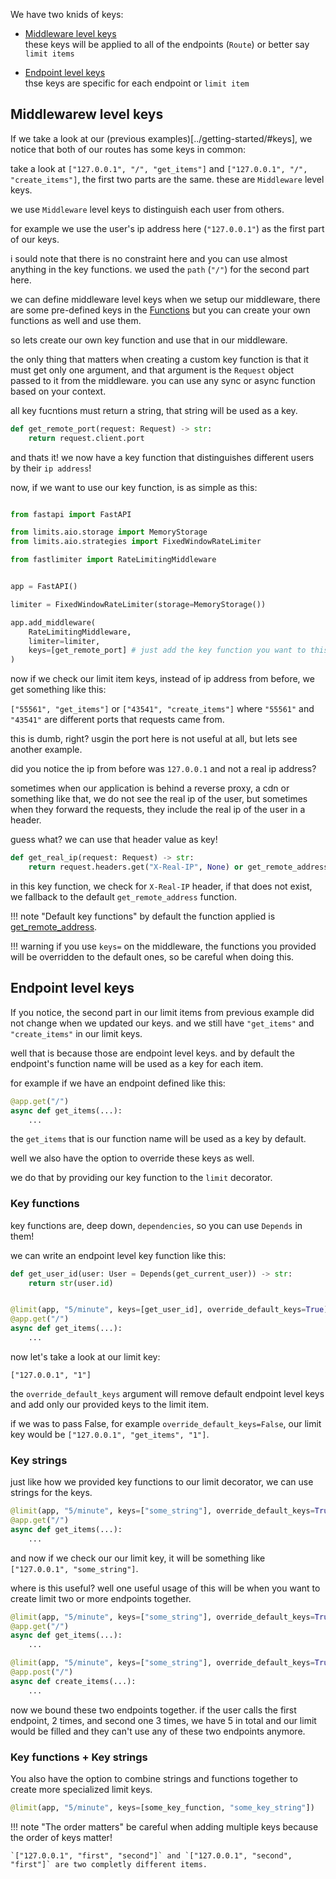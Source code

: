 We have two knids of keys: 

- [Middleware level keys](#middlewarew-level-keys)   
    these keys will be applied to all of the endpoints (`Route`) or better say `limit items`


- [Endpoint level keys](#endpoint-level-keys)   
    thse keys are specific for each endpoint or `limit item`



## Middlewarew level keys


If we take a look at our (previous examples)[../getting-started/#keys], we notice that both of our routes has some keys in common:


take a look at `["127.0.0.1", "/", "get_items"]` and `["127.0.0.1", "/", "create_items"]`, the first two parts are the same. these are `Middleware` level keys.

we use `Middleware` level keys to distinguish each user from others.

for example we use the user's ip address here (`"127.0.0.1"`) as the first part of our keys. 

i sould note that there is no constraint here and you can use almost anything in the key functions. we used the `path` (`"/"`) for the second part here.


we can define middleware level keys when we setup our middleware, there are some pre-defined keys in the [Functions](../api-refrence/functions.md) but you can create your own functions as well and use them.


so lets create our own key function and use that in our middleware.

the only thing that matters when creating a custom key function is that it must get only one argument, and that argument is the `Request` object passed to it from the middleware. you can use any sync or async function based on your context.


all key fucntions must return a string, that string will be used as a key.


```py
def get_remote_port(request: Request) -> str:
    return request.client.port
```

and thats it! we now have a key function that distinguishes different users by their `ip address`!


now, if we want to use our key function, is as simple as this:

```py

from fastapi import FastAPI

from limits.aio.storage import MemoryStorage
from limits.aio.strategies import FixedWindowRateLimiter

from fastlimiter import RateLimitingMiddleware


app = FastAPI()

limiter = FixedWindowRateLimiter(storage=MemoryStorage())

app.add_middleware(
    RateLimitingMiddleware,
    limiter=limiter,
    keys=[get_remote_port] # just add the key function you want to this list, be careful not to add paranthesis at the end of function names
)
```

now if we check our limit item keys, instead of ip address from before, we get something like this:


`["55561", "get_items"]` or `["43541", "create_items"]` where `"55561"` and `"43541"` are different ports that requests came from.


this is dumb, right? usgin the port here is not useful at all, but lets see another example.

did you notice the ip from before was `127.0.0.1` and not a real ip address?

sometimes when our application is behind a reverse proxy, a cdn or something like that, we do not see the real ip of the user, 
     but sometimes when they forward the requests, they include the real ip of the user in a header.

guess what? we can use that header value as key!


```py
def get_real_ip(request: Request) -> str:
    return request.headers.get("X-Real-IP", None) or get_remote_address(request)
```

in this key function, we check for `X-Real-IP` header, if that does not exist, we fallback to the default `get_remote_address` function.



!!! note "Default key functions"
    by default the function applied is [get_remote_address](../api-refrence/functions.md/#fastlimiter.functions.get_remote_address).


!!! warning
    if you use `keys=` on the middleware, the functions you provided will be overridden to the default ones, so be careful when doing this.


## Endpoint level keys

If you notice, the second part in our limit items from previous example did not change when we updated our keys. and we still have `"get_items"` and `"create_items"` in our limit keys.


well that is because those are endpoint level keys. and by default the endpoint's function name will be used as a key for each item.

for example if we have an endpoint defined like this:

```py
@app.get("/")
async def get_items(...):
    ...
```

the `get_items` that is our function name will be used as a key by default.


well we also have the option to override these keys as well.


we do that by providing our key function to the `limit` decorator.


### Key functions


key functions are, deep down, `dependencies`, so you can use `Depends` in them!


we can write an endpoint level key function like this:

```py
def get_user_id(user: User = Depends(get_current_user)) -> str:
    return str(user.id)


@limit(app, "5/minute", keys=[get_user_id], override_default_keys=True)
@app.get("/")
async def get_items(...):
    ...
```

now let's take a look at our limit key:

`["127.0.0.1", "1"]`


the `override_default_keys` argument will remove default endpoint level keys and add only our provided keys to the limit item.

if we was to pass False, for example `override_default_keys=False`, our limit key would be `["127.0.0.1", "get_items", "1"]`.



### Key strings

just like how we provided key functions to our limit decorator, we can use strings for the keys. 

```py
@limit(app, "5/minute", keys=["some_string"], override_default_keys=True)
@app.get("/")
async def get_items(...):
    ...
```

and now if we check our our limit key, it will be something like `["127.0.0.1", "some_string"]`.

where is this useful? well one useful usage of this will be when you want to create limit two or more endpoints together.


```py
@limit(app, "5/minute", keys=["some_string"], override_default_keys=True)
@app.get("/")
async def get_items(...):
    ...

@limit(app, "5/minute", keys=["some_string"], override_default_keys=True)
@app.post("/")
async def create_items(...):
    ...
```

now we bound these two endpoints together. if the user calls the first endpoint, 2 times, and second one 3 times, we have 5 in total and our limit would be filled and they can't use any of these two endpoints anymore.


### Key functions + Key strings

You also have the option to combine strings and functions together to create more specialized limit keys.


```py
@limit(app, "5/minute", keys=[some_key_function, "some_key_string"])
```

!!! note "The order matters"
    be careful when adding multiple keys because the order of keys matter!

    `["127.0.0.1", "first", "second"]` and `["127.0.0.1", "second", "first"]` are two completly different items.
